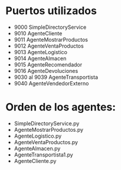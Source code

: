 # Puertos utilizados
- 9000 SimpleDirectoryService
- 9010 AgenteCliente
- 9011 AgenteMostrarProductos
- 9012 AgenteVentaProductos
- 9013 AgenteLogistico
- 9014 AgenteAlmacen
- 9015 AgenteRecomendador
- 9016 AgenteDevoluciones
- 9030 al 9039 AgenteTransportista
- 9040 AgenteVendedorExterno


# Orden de los agentes:
- SimpleDirectoryService.py
- AgenteMostrarProductos.py
- AgenteLogistico.py
- AgenteVentaProductos.py
- AgenteAlmacen.py
- AgenteTransportista1.py
- AgenteCliente.py